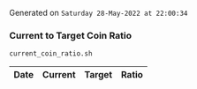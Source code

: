 Generated on `Saturday 28-May-2022 at 22:00:34`

### Current to Target Coin Ratio
`current_coin_ratio.sh`

Date|Current|Target|Ratio
---|---|---|---
